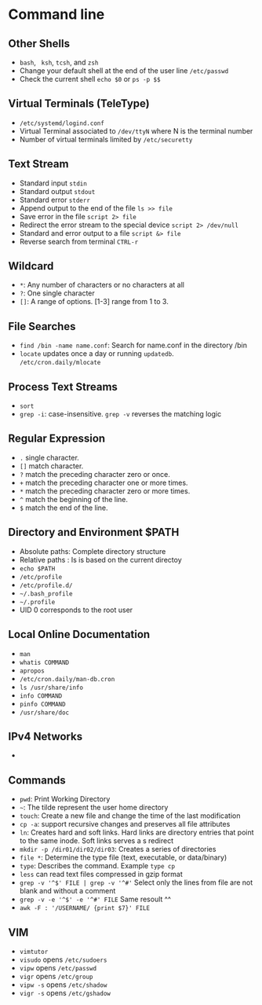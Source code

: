 # Command line

## Other Shells
- `bash`, ` ksh`, `tcsh`, and `zsh`
- Change your default shell at the end of the user line `/etc/passwd`
- Check the current shell `echo $0` or `ps -p $$`

## Virtual Terminals (TeleType)
- `/etc/systemd/logind.conf`
- Virtual Terminal associated to `/dev/ttyN` where N is the terminal number
- Number of virtual terminals limited by `/etc/securetty`

## Text Stream
- Standard input  `stdin`
- Standard output `stdout`
- Standard error  `stderr`
- Append output to the end of the file `ls >> file`
- Save error in the file `script 2> file`
- Redirect the error stream to the special device `script 2> /dev/null`
- Standard and error output to a file `script &> file`
- Reverse search from terminal `CTRL-r`

## Wildcard
- `*`: Any number of characters or no characters at all
- `?`: One single character
- `[]`: A range of options. [1-3] range from 1 to 3.

## File Searches
- `find /bin -name name.conf`: Search for name.conf in the directory /bin
- `locate` updates once a day or running `updatedb`. `/etc/cron.daily/mlocate`

## Process Text Streams
- `sort`
- `grep -i`: case-insensitive. `grep -v` reverses the matching logic

## Regular Expression
- `.` single character.
- `[]` match character.
- `?` match the preceding character zero or once.
- `+` match the preceding character one or more times.
- `*` match the preceding character zero or more times.
- `^` match the beginning of the line.
- `$` match the end of the line.

## Directory and Environment $PATH
- Absolute paths: Complete directory structure
- Relative paths : Is is based on the current directoy 
- `echo $PATH`
- `/etc/profile`
- `/etc/profile.d/`
- `~/.bash_profile`
- `~/.profile`
- UID 0 corresponds to the root user

## Local Online Documentation
- `man`
- `whatis COMMAND`
- `apropos`
- `/etc/cron.daily/man-db.cron`
- `ls /usr/share/info`
- `info COMMAND`
- `pinfo COMMAND`
- `/usr/share/doc`

## IPv4 Networks
- 

## Commands
- `pwd`: Print Working Directory 
- `~`: The tilde represent the user home directory
- `touch`: Create a new file and change the time of the last modification 
- `cp -a`: support recursive changes and preserves all file attributes
- `ln`: Creates hard and soft links. Hard links are directory entries that point to the same inode. Soft links serves a s redirect
- `mkdir -p /dir01/dir02/dir03`: Creates a series of directories 
- `file *`: Determine the type file (text, executable, or data/binary)
- `type`: Describes the command. Example `type cp` 
- `less` can read text files compressed in gzip format
- `grep -v '^$' FILE | grep -v '^#'` Select only the lines from file are not blank and without a comment
- `grep -v -e '^$' -e '^#' FILE` Same resoult ^^
- `awk -F : '/USERNAME/ {print $7}' FILE`

## VIM
- `vimtutor`
- `visudo` opens `/etc/sudoers`
- `vipw` opens `/etc/passwd`
- `vigr` opens `/etc/group`
- `vipw -s` opens `/etc/shadow`
- `vigr -s` opens `/etc/gshadow`

